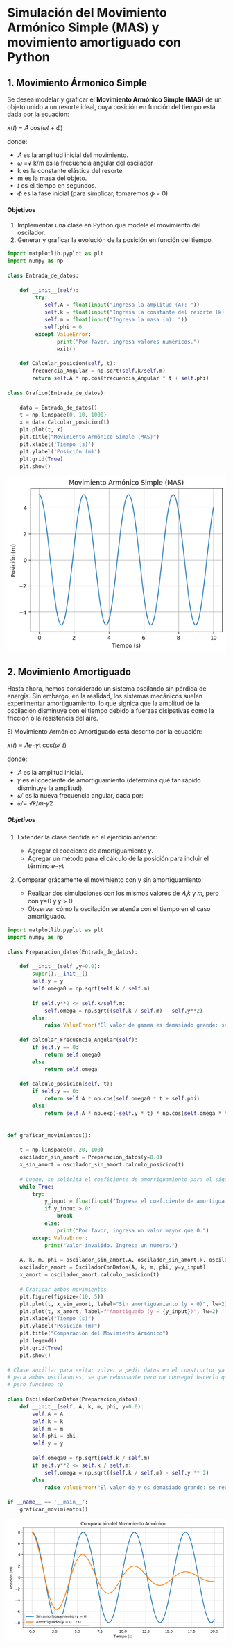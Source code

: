 # Simulación del Movimiento Armónico Simple (MAS) y movimiento amortiguado con Python

## 1. Movimiento Ármonico Simple

Se desea modelar y graficar el **Movimiento Armónico Simple (MAS)** de un objeto unido a un
resorte ideal, cuya posición en función del tiempo está dada por la ecuación:

𝑥(𝑡) = 𝐴 cos(𝜔𝑡 + 𝜙)

donde:
- 𝐴 es la amplitud inicial del movimiento.
- 𝜔 =√ k/m es la frecuencia angular del oscilador
- k es la constante elástica del resorte.
- m es la masa del objeto.
- 𝑡 es el tiempo en segundos.
- 𝜙 es la fase inicial (para simplicar, tomaremos 𝜙 = 0)

####  Objetivos
1. Implementar una clase en Python que modele el movimiento del oscilador.
2. Generar y graficar la evolución de la posición en función del tiempo.





```python
import matplotlib.pyplot as plt
import numpy as np

class Entrada_de_datos:

    def __init__(self):
         try:
            self.A = float(input("Ingresa la amplitud (A): "))
            self.k = float(input("Ingresa la constante del resorte (k): "))
            self.m = float(input("Ingresa la masa (m): "))
            self.phi = 0
         except ValueError:
                print("Por favor, ingresa valores numéricos.")
                exit()

    def Calcular_posicion(self, t):
        frecuencia_Angular = np.sqrt(self.k/self.m)
        return self.A * np.cos(frecuencia_Angular * t + self.phi)

class Grafico(Entrada_de_datos):

    data = Entrada_de_datos()
    t = np.linspace(0, 10, 1000)
    x = data.Calcular_posicion(t)
    plt.plot(t, x)
    plt.title("Movimiento Armónico Simple (MAS)")
    plt.xlabel('Tiempo (s)')
    plt.ylabel('Posición (m)')
    plt.grid(True)
    plt.show()

```


    
![png](script_examen_nal_c1_files/script_examen_nal_c1_1_0.png)
    


## 2. Movimiento Amortiguado

Hasta ahora, hemos considerado un sistema oscilando sin pérdida de energía. Sin embargo, en la realidad, los sistemas mecánicos suelen experimentar amortiguamiento, lo que signica que la amplitud de la oscilación disminuye con el tiempo debido a fuerzas disipativas como la fricción o la resistencia del aire.

El Movimiento Armónico Amortiguado está descrito por la ecuación:

𝑥(𝑡) = 𝐴𝑒−𝛾t cos(𝜔′ 𝑡)

donde:
- 𝐴 es la amplitud inicial.
- 𝛾 es el coeciente de amortiguamiento (determina qué tan rápido disminuye la amplitud).
- 𝜔′ es la nueva frecuencia angular, dada por:
-   𝜔′= √𝑘/𝑚-𝛾2


##### Objetivos

1. Extender la clase denfida en el ejercicio anterior:
    - Agregar el coeciente de amortiguamiento 𝛾.
    - Agregar un método para el cálculo de la posición para incluir el término 𝑒−𝛾t

2. Comparar grácamente el movimiento con y sin amortiguamiento:
    - Realizar dos simulaciones con los mismos valores de 𝐴,𝑘 y 𝑚, pero con 𝛾=0 y 𝛾 > 0
    - Observar cómo la oscilación se atenúa con el tiempo en el caso amortiguado.







```python
import matplotlib.pyplot as plt
import numpy as np

class Preparacion_datos(Entrada_de_datos):

    def __init__(self ,y=0.0):
        super().__init__()
        self.y = y
        self.omega0 = np.sqrt(self.k / self.m)

        if self.y**2 <= self.k/self.m:
            self.omega = np.sqrt((self.k / self.m) - self.y**2)
        else:
            raise ValueError("El valor de gamma es demasiado grande: se requiere que k/m >= y^2.")

    def calcular_Frecuencia_Angular(self):
        if self.y == 0:
            return self.omega0
        else:
            return self.omega

    def calculo_posicion(self, t):
        if self.y == 0:
            return self.A * np.cos(self.omega0 * t + self.phi)
        else:
            return self.A * np.exp(-self.y * t) * np.cos(self.omega * t + self.phi)


def graficar_movimientos():

    t = np.linspace(0, 20, 100)
    oscilador_sin_amort = Preparacion_datos(y=0.0)
    x_sin_amort = oscilador_sin_amort.calculo_posicion(t)

    # Luego, se solicita el coeficiente de amortiguamiento para el siguiente caso
    while True:
        try:
            y_input = float(input("Ingresa el coeficiente de amortiguamiento (y > 0): "))
            if y_input > 0:
                break
            else:
                print("Por favor, ingresa un valor mayor que 0.")
        except ValueError:
            print("Valor inválido. Ingresa un número.")

    A, k, m, phi = oscilador_sin_amort.A, oscilador_sin_amort.k, oscilador_sin_amort.m, oscilador_sin_amort.phi
    oscilador_amort = OsciladorConDatos(A, k, m, phi, y=y_input)
    x_amort = oscilador_amort.calculo_posicion(t)

    # Graficar ambos movimientos
    plt.figure(figsize=(10, 5))
    plt.plot(t, x_sin_amort, label="Sin amortiguamiento (y = 0)", lw=2)
    plt.plot(t, x_amort, label=f"Amortiguado (y = {y_input})", lw=2)
    plt.xlabel("Tiempo (s)")
    plt.ylabel("Posición (m)")
    plt.title("Comparación del Movimiento Armónico")
    plt.legend()
    plt.grid(True)
    plt.show()

# Clase auxiliar para evitar volver a pedir datos en el constructor ya que no pude hacer que se pase solo una vez los valores
# para ambos osciladores, se que rebundante pero no consegui hacerlo que solo pidiera los datos una sola vez.
# pero funciona :D

class OsciladorConDatos(Preparacion_datos):
    def __init__(self, A, k, m, phi, y=0.0):
        self.A = A
        self.k = k
        self.m = m
        self.phi = phi
        self.y = y

        self.omega0 = np.sqrt(self.k / self.m)
        if self.y**2 <= self.k / self.m:
            self.omega = np.sqrt((self.k / self.m) - self.y ** 2)
        else:
            raise ValueError("El valor de y es demasiado grande: se requiere que k/m >= y^2.")

if __name__ == '__main__':
    graficar_movimientos()

```


    
![png](script_examen_nal_c1_files/script_examen_nal_c1_3_0.png)
    

